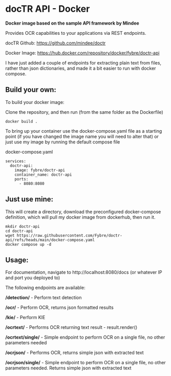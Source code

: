 # docTR API - Docker

**Docker image based on the sample API framework by Mindee**

Provides OCR capabilities to your applications via REST endpoints.

docTR Github:
https://github.com/mindee/doctr

Docker Image: https://hub.docker.com/repository/docker/fybre/doctr-api

I have just added a couple of endpoints for extracting plain text from files, rather than json dictionaries, and made it a bit easier to run with docker compose.

## Build your own:
To build your docker image:

Clone the repository, and then run (from the same folder as the Dockerfile)

    docker build . 

To bring up your container use the docker-compose.yaml file as a starting point (if you have changed the image name you will need to alter that) or just use my image by running the default compose file

docker-compose.yaml
    
    services:
      doctr-api:
        image: fybre/doctr-api
        container_name: doctr-api
        ports:
          - 8080:8080

## Just use mine:
This will create a directory, download the preconfigured docker-compose definition, which will pull my docker image from dockerhub, then run it.

    mkdir doctr-api
    cd doctr-api
    wget https://raw.githubusercontent.com/Fybre/doctr-api/refs/heads/main/docker-compose.yaml
    docker compose up -d

## Usage:

For documentation, navigate to 
http://localhost:8080/docs
(or whatever IP and port you deployed to)

The following endpoints are available:

**/detection/** - Perform text detection

**/ocr/** - Perform OCR, returns json formatted results

**/kie/** - Perform KIE

**/ocrtext/** - Performs OCR returning text result - result.render()

**/ocrtext/single/** - Simple endpoint to perform OCR on a single file, no other parameters needed

**/ocrjson/** - Performs OCR, returns simple json with extracted text

**/ocrjson/single/** - Simple endpoint to perform OCR on a single file, no other parameters needed. Returns simple json with extracted text


